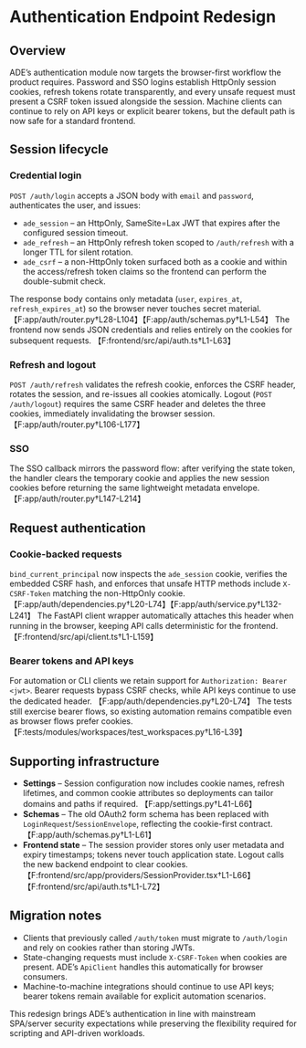 # Authentication Endpoint Redesign

## Overview
ADE’s authentication module now targets the browser-first workflow the product requires. Password and SSO logins establish HttpOnly session cookies, refresh tokens rotate transparently, and every unsafe request must present a CSRF token issued alongside the session. Machine clients can continue to rely on API keys or explicit bearer tokens, but the default path is now safe for a standard frontend.

## Session lifecycle

### Credential login
`POST /auth/login` accepts a JSON body with `email` and `password`, authenticates the user, and issues:

* `ade_session` – an HttpOnly, SameSite=Lax JWT that expires after the configured session timeout.
* `ade_refresh` – an HttpOnly refresh token scoped to `/auth/refresh` with a longer TTL for silent rotation.
* `ade_csrf` – a non-HttpOnly token surfaced both as a cookie and within the access/refresh token claims so the frontend can perform the double-submit check.

The response body contains only metadata (`user`, `expires_at`, `refresh_expires_at`) so the browser never touches secret material. 【F:app/auth/router.py†L28-L104】【F:app/auth/schemas.py†L1-L54】 The frontend now sends JSON credentials and relies entirely on the cookies for subsequent requests. 【F:frontend/src/api/auth.ts†L1-L63】

### Refresh and logout
`POST /auth/refresh` validates the refresh cookie, enforces the CSRF header, rotates the session, and re-issues all cookies atomically. Logout (`POST /auth/logout`) requires the same CSRF header and deletes the three cookies, immediately invalidating the browser session. 【F:app/auth/router.py†L106-L177】

### SSO
The SSO callback mirrors the password flow: after verifying the state token, the handler clears the temporary cookie and applies the new session cookies before returning the same lightweight metadata envelope. 【F:app/auth/router.py†L147-L214】

## Request authentication

### Cookie-backed requests
`bind_current_principal` now inspects the `ade_session` cookie, verifies the embedded CSRF hash, and enforces that unsafe HTTP methods include `X-CSRF-Token` matching the non-HttpOnly cookie. 【F:app/auth/dependencies.py†L20-L74】【F:app/auth/service.py†L132-L241】 The FastAPI client wrapper automatically attaches this header when running in the browser, keeping API calls deterministic for the frontend. 【F:frontend/src/api/client.ts†L1-L159】

### Bearer tokens and API keys
For automation or CLI clients we retain support for `Authorization: Bearer <jwt>`. Bearer requests bypass CSRF checks, while API keys continue to use the dedicated header. 【F:app/auth/dependencies.py†L20-L74】 The tests still exercise bearer flows, so existing automation remains compatible even as browser flows prefer cookies. 【F:tests/modules/workspaces/test_workspaces.py†L16-L39】

## Supporting infrastructure

* **Settings** – Session configuration now includes cookie names, refresh lifetimes, and common cookie attributes so deployments can tailor domains and paths if required. 【F:app/settings.py†L41-L66】
* **Schemas** – The old OAuth2 form schema has been replaced with `LoginRequest`/`SessionEnvelope`, reflecting the cookie-first contract. 【F:app/auth/schemas.py†L1-L61】
* **Frontend state** – The session provider stores only user metadata and expiry timestamps; tokens never touch application state. Logout calls the new backend endpoint to clear cookies. 【F:frontend/src/app/providers/SessionProvider.tsx†L1-L66】【F:frontend/src/api/auth.ts†L1-L72】

## Migration notes

* Clients that previously called `/auth/token` must migrate to `/auth/login` and rely on cookies rather than storing JWTs.
* State-changing requests must include `X-CSRF-Token` when cookies are present. ADE’s `ApiClient` handles this automatically for browser consumers.
* Machine-to-machine integrations should continue to use API keys; bearer tokens remain available for explicit automation scenarios.

This redesign brings ADE’s authentication in line with mainstream SPA/server security expectations while preserving the flexibility required for scripting and API-driven workloads.

